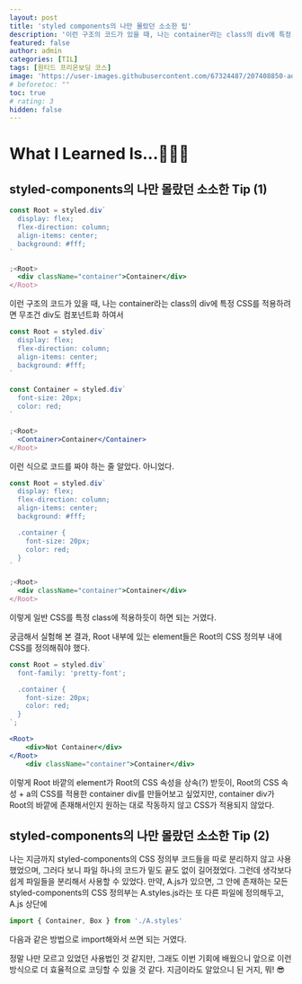 ```yaml
---
layout: post
title: 'styled components의 나만 몰랐던 소소한 팁'
description: '이런 구조의 코드가 있을 때, 나는 container라는 class의 div에 특정 CSS를 적용하려면 무조건 div도 컴포넌트화 하여서 이런 식으로 코드를 짜야 하는 줄 알았다. 아니었다.'
featured: false
author: admin
categories: [TIL]
tags: [원티드 프리온보딩 코스]
image: 'https://user-images.githubusercontent.com/67324487/207408850-ad6edad2-a8e1-44a5-b29e-dd6b9be00098.png'
# beforetoc: ""
toc: true
# rating: 3
hidden: false
---
```


# What I Learned Is...👩🏻‍💻

## styled-components의 나만 몰랐던 소소한 Tip (1)

```jsx
const Root = styled.div`
  display: flex;
  flex-direction: column;
  align-items: center;
  background: #fff;
`

;<Root>
  <div className="container">Container</div>
</Root>
```

이런 구조의 코드가 있을 때, 나는 container라는 class의 div에 특정 CSS를 적용하려면 무조건 div도 컴포넌트화 하여서

```jsx
const Root = styled.div`
  display: flex;
  flex-direction: column;
  align-items: center;
  background: #fff;
`

const Container = styled.div`
  font-size: 20px;
  color: red;
`

;<Root>
  <Container>Container</Container>
</Root>
```

이런 식으로 코드를 짜야 하는 줄 알았다. 아니었다.

```jsx
const Root = styled.div`
  display: flex;
  flex-direction: column;
  align-items: center;
  background: #fff;

  .container {
    font-size: 20px;
    color: red;
  }
`

;<Root>
  <div className="container">Container</div>
</Root>
```

이렇게 일반 CSS를 특정 class에 적용하듯이 하면 되는 거였다.

궁금해서 실험해 본 결과, Root 내부에 있는 element들은 Root의 CSS 정의부 내에 CSS를 정의해줘야 했다.

```jsx
const Root = styled.div`
  font-family: 'pretty-font';

  .container {
    font-size: 20px;
    color: red;
  }
`;

<Root>
	<div>Not Container</div>
</Root>
	<div className="container">Container</div>
```

이렇게 Root 바깥의 element가 Root의 CSS 속성을 상속(?) 받듯이, Root의 CSS 속성 + a의 CSS를 적용한 container div를 만들어보고 싶었지만, container div가 Root의 바깥에 존재해서인지 원하는 대로 작동하지 않고 CSS가 적용되지 않았다.

## styled-components의 나만 몰랐던 소소한 Tip (2)

나는 지금까지 styled-components의 CSS 정의부 코드들을 따로 분리하지 않고 사용했었으며, 그러다 보니 파일 하나의 코드가 밑도 끝도 없이 길어졌었다. 그런데 생각보다 쉽게 파일들을 분리해서 사용할 수 있었다.
만약, A.js가 있으면, 그 안에 존재하는 모든 styled-components의 CSS 정의부는 A.styles.js라는 또 다른 파일에 정의해두고, A.js 상단에

```jsx
import { Container, Box } from './A.styles'
```

다음과 같은 방법으로 import해와서 쓰면 되는 거였다.

정말 나만 모르고 있었던 사용법인 것 같지만, 그래도 이번 기회에 배웠으니 앞으로 이런 방식으로 더 효율적으로 코딩할 수 있을 것 같다. 지금이라도 알았으니 된 거지, 뭐! 😎
